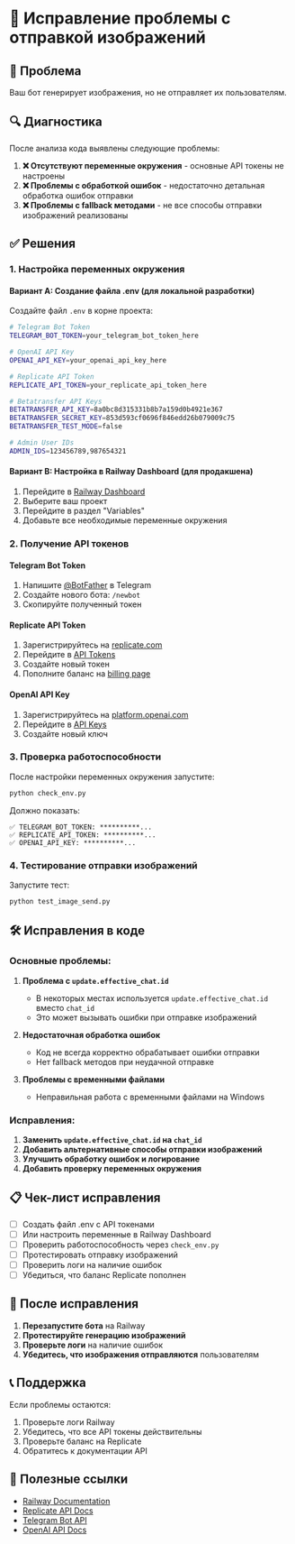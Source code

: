 # 🔧 Исправление проблемы с отправкой изображений

## 🚨 Проблема
Ваш бот генерирует изображения, но не отправляет их пользователям.

## 🔍 Диагностика
После анализа кода выявлены следующие проблемы:

1. **❌ Отсутствуют переменные окружения** - основные API токены не настроены
2. **❌ Проблемы с обработкой ошибок** - недостаточно детальная обработка ошибок отправки
3. **❌ Проблемы с fallback методами** - не все способы отправки изображений реализованы

## ✅ Решения

### 1. Настройка переменных окружения

#### Вариант A: Создание файла .env (для локальной разработки)
Создайте файл `.env` в корне проекта:

```bash
# Telegram Bot Token
TELEGRAM_BOT_TOKEN=your_telegram_bot_token_here

# OpenAI API Key  
OPENAI_API_KEY=your_openai_api_key_here

# Replicate API Token
REPLICATE_API_TOKEN=your_replicate_api_token_here

# Betatransfer API Keys
BETATRANSFER_API_KEY=8a0bc8d315331b8b7a159d0b4921e367
BETATRANSFER_SECRET_KEY=853d593cf0696f846edd26b079009c75
BETATRANSFER_TEST_MODE=false

# Admin User IDs
ADMIN_IDS=123456789,987654321
```

#### Вариант B: Настройка в Railway Dashboard (для продакшена)
1. Перейдите в [Railway Dashboard](https://railway.app/)
2. Выберите ваш проект
3. Перейдите в раздел "Variables"
4. Добавьте все необходимые переменные окружения

### 2. Получение API токенов

#### Telegram Bot Token
1. Напишите [@BotFather](https://t.me/botfather) в Telegram
2. Создайте нового бота: `/newbot`
3. Скопируйте полученный токен

#### Replicate API Token
1. Зарегистрируйтесь на [replicate.com](https://replicate.com)
2. Перейдите в [API Tokens](https://replicate.com/account/api-tokens)
3. Создайте новый токен
4. Пополните баланс на [billing page](https://replicate.com/account/billing)

#### OpenAI API Key
1. Зарегистрируйтесь на [platform.openai.com](https://platform.openai.com)
2. Перейдите в [API Keys](https://platform.openai.com/api-keys)
3. Создайте новый ключ

### 3. Проверка работоспособности

После настройки переменных окружения запустите:

```bash
python check_env.py
```

Должно показать:
```
✅ TELEGRAM_BOT_TOKEN: **********...
✅ REPLICATE_API_TOKEN: **********...
✅ OPENAI_API_KEY: **********...
```

### 4. Тестирование отправки изображений

Запустите тест:
```bash
python test_image_send.py
```

## 🛠️ Исправления в коде

### Основные проблемы:

1. **Проблема с `update.effective_chat.id`**
   - В некоторых местах используется `update.effective_chat.id` вместо `chat_id`
   - Это может вызывать ошибки при отправке изображений

2. **Недостаточная обработка ошибок**
   - Код не всегда корректно обрабатывает ошибки отправки
   - Нет fallback методов при неудачной отправке

3. **Проблемы с временными файлами**
   - Неправильная работа с временными файлами на Windows

### Исправления:

1. **Заменить `update.effective_chat.id` на `chat_id`**
2. **Добавить альтернативные способы отправки изображений**
3. **Улучшить обработку ошибок и логирование**
4. **Добавить проверку переменных окружения**

## 📋 Чек-лист исправления

- [ ] Создать файл .env с API токенами
- [ ] Или настроить переменные в Railway Dashboard
- [ ] Проверить работоспособность через `check_env.py`
- [ ] Протестировать отправку изображений
- [ ] Проверить логи на наличие ошибок
- [ ] Убедиться, что баланс Replicate пополнен

## 🚀 После исправления

1. **Перезапустите бота** на Railway
2. **Протестируйте генерацию изображений**
3. **Проверьте логи** на наличие ошибок
4. **Убедитесь, что изображения отправляются** пользователям

## 📞 Поддержка

Если проблемы остаются:
1. Проверьте логи Railway
2. Убедитесь, что все API токены действительны
3. Проверьте баланс на Replicate
4. Обратитесь к документации API

## 🔗 Полезные ссылки

- [Railway Documentation](https://docs.railway.app/)
- [Replicate API Docs](https://replicate.com/docs)
- [Telegram Bot API](https://core.telegram.org/bots/api)
- [OpenAI API Docs](https://platform.openai.com/docs)

